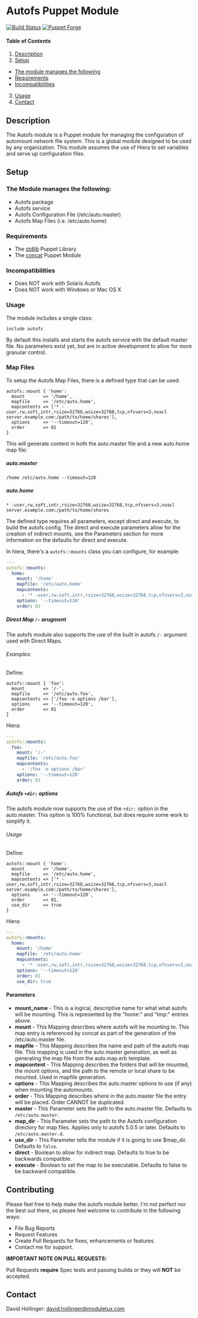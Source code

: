 Autofs Puppet Module
====================

[![Build Status](https://travis-ci.org/dhollinger/autofs-puppet.svg?branch=master)](https://travis-ci.org/dhollinger/autofs-puppet)
[![Puppet Forge](https://img.shields.io/puppetforge/v/dhollinger/autofs.svg)](https://forge.puppetlabs.com/dhollinger/autofs)

#### Table of Contents
1. [Description](#description)
2. [Setup](#setup)
  * [The module manages the following](#the-module-manages-the-following)
  * [Requirements](#requirements)
  * [Incompatibilities](#incompatibilities)
3. [Usage](#usage)
4. [Contact](#contact)

Description
-----------
The Autofs module is a Puppet module for managing the configuration of automount
network file system. This is a global module designed to be used by any
organization. This module assumes the use of Hiera to set variables and serve up
configuration files.

Setup
-----
### The Module manages the following:
* Autofs package
* Autofs service
* Autofs Configuration File (/etc/auto.master)
* Autofs Map Files (i.e. /etc/auto.home)

### Requirements

* The [stdlib](https://forge.puppetlabs.com/puppetlabs/stdlib) Puppet Library
* The [concat](https://github.com/puppetlabs/puppetlabs-concat) Puppet Module

### Incompatibilities

* Does NOT work with Solaris Autofs
* Does NOT work with Windows or Mac OS X

### Usage

The module includes a single class:

```puppet
include autofs
```

By default this installs and starts the autofs service with the default master
file. No parameters exist yet, but are in active development to allow for more
granular control.

### Map Files

To setup the Autofs Map Files, there is a defined type that can be used:
```puppet
autofs::mount { 'home':
  mount       => '/home',
  mapfile     => '/etc/auto.home',
  mapcontents => ['* -user,rw,soft,intr,rsize=32768,wsize=32768,tcp,nfsvers=3,noacl server.example.com:/path/to/home/shares'],
  options     => '--timeout=120',
  order       => 01
}
```
This will generate content in both the auto.master file and a new auto.home map
file:

##### auto.master
```
/home /etc/auto.home --timeout=120
```

##### auto.home
```
* -user,rw,soft,intr,rsize=32768,wsize=32768,tcp,nfsvers=3,noacl server.example.com:/path/to/home/shares
```

The defined type requires all parameters, except direct and execute, to build the autofs config.
The direct and execute parameters allow for the creation of indirect mounts, see the Parameters section for more information on the defaults for direct and execute.

In hiera, there's a `autofs::mounts` class you can configure, for example:
```yaml
---
autofs::mounts:
  home:
    mount: '/home'
    mapfile: '/etc/auto.home'
    mapcontents:
      - '* -user,rw,soft,intr,rsize=32768,wsize=32768,tcp,nfsvers=3,noacl server.example.com:/path/to/home/shares'
    options: '--timeout=120'
    order: 01
```

##### Direct Map `/-` arugment

The autofs module also supports the use of the built in autofs `/-` argument used with Direct Maps.

###### Examples:

Define:
``` puppet
autofs::mount { 'foo':
  mount       => '/-',
  mapfile     => '/etc/auto.foo',
  mapcontents => ['/foo -o options /bar'],
  options     => '--timeout=120',
  order       => 01
}
```

Hiera:
``` yaml
---
autofs::mounts:
  foo:
    mount: '/-'
    mapfile: '/etc/auto.foo'
    mapcontents:
      - '/foo -o options /bar'
    options: '--timeout=120'
    order: 01
```

##### Autofs `+dir:` options

The autofs module now supports the use of the `+dir:` option in the auto.master.
This option is 100% functional, but does require some work to simplify it.

###### Usage

Define:
```puppet
autofs::mount { 'home':
  mount       => '/home',
  mapfile     => '/etc/auto.home',
  mapcontents => ['* -user,rw,soft,intr,rsize=32768,wsize=32768,tcp,nfsvers=3,noacl server.example.com:/path/to/home/shares'],
  options     => '--timeout=120',
  order       => 01,
  use_dir     => true
}
```

Hiera:
```yaml
---
autofs::mounts:
  home:
    mount: '/home'
    mapfile: '/etc/auto.home'
    mapcontents:
      - '* -user,rw,soft,intr,rsize=32768,wsize=32768,tcp,nfsvers=3,noacl server.example.com:/path/to/home/shares'
    options: '--timeout=120'
    order: 01
    use_dir: true
```

#### Parameters
* **mount_name** - This is a logical, descriptive name for what what autofs will be
mounting. This is represented by the "home:" and "tmp:" entries above.
* **mount** - This Mapping describes where autofs will be mounting to. This map
entry is referenced by concat as part of the generation of the /etc/auto.master
file.
* **mapfile** - This Mapping describes the name and path of the autofs map file.
This mapping is used in the auto.master generation, as well as generating the map
file from the auto.map.erb template.
* **mapcontent** - This Mapping describes the folders that will be mounted, the
mount options, and the path to the remote or local share to be mounted. Used in
mapfile generation.
* **options** - This Mapping describes the auto.master options to use (if any)
when mounting the automounts.
* **order** - This Mapping describes where in the auto.master file the entry will
be placed. Order CANNOT be duplicated.
* **master** - This Parameter sets the path to the auto.master file. Defaults to
`/etc/auto.master`.
* **map_dir** - This Parameter sets the path to the Autofs configuration directory
for map files. Applies only to autofs 5.0.5 or later. Defaults to
`/etc/auto.master.d`.
* **use_dir** - This Parameter tells the module if it is going to use $map_dir.
Defaults to `false`.
* **direct** - Boolean to allow for indirect map. Defaults to true to be backwards compatible.
* **execute** - Boolean to set the map to be executable. Defaults to false to be backward compatible.

Contributing
-------------

Please feel free to help make the autofs module better. I'm not perfect nor the best
out there, so please feel welcome to contribute in the following ways:

* File Bug Reports
* Request Features
* Create Pull Requests for fixes, enhancements or features.
* Contact me for support.

**IMPORTANT NOTE ON PULL REQUESTS:**

Pull Requests **require** Spec tests and passing builds or they will **NOT** be
accepted.

Contact
-------

David Hollinger: [david.hollinger@moduletux.com](mailto:david.hollinger@moduletux.com)
